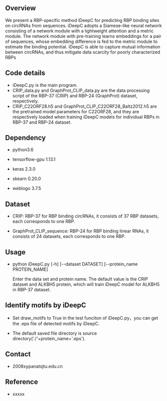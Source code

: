## Overview
We present a RBP-specific method iDeepC for predicting RBP binding sites on circRNAs from sequences. iDeepC adopts a Siamese-like neural network consisting of a network module with a lightweight attention and a metric module. The network module with pre-training learns embeddings for a pair of sequences, whose embedding difference is fed to the metric module to estimate the binding potential. iDeepC is able to capture mutual information between circRNAs, and thus mitigate data scarcity for poorly characterized RBPs

## Code details
* iDeepC.py is the main program.
* CRIP_data.py and GraphProt_CLIP_data.py are the data processing script of the RBP-37 (CRIP) and RBP-24 (GraphProt) dataset, respectively.
* CRIP_C22ORF28.h5 and GraphProt_CLIP_C22ORF28_Baltz2012.h5 are the pretrained model parameters for C22ORF28, and they are respectively loaded when training iDeepC models for individual RBPs in RBP-37 and RBP-24 dataset.

## Dependency

* python3.6

* tensorflow-gpu 1.13.1

* keras 2.3.0

* skearn 0.20.0

* weblogo 3.7.5


## Dataset

* CRIP: RBP-37 for RBP binding circRNAs, it consists of 37 RBP datasets, each  corresponds to one RBP.

* GraphProt_CLIP_sequence: RBP-24 for RBP binding linear RNAs, it consists of 24 datasets, each corresponds to one RBP.


## Usage

* python iDeepC.py [-h] [--dataset DATASET] [--protein_name PROTEIN_NAME]

  Enter the data set and protein name. The default value is the CRIP dataset and ALKBH5 protein, which will train iDeepC model for ALKBH5 in RBP-37 dataset. 



## Identify motifs by iDeepC

* Set draw_motifs to True in the test funciton of iDeepC.py，you can get the .eps file of detected motifs by iDeepC.

* The default saved file directory is source directory('./'+protein_name+'.eps').



## Contact
* 2008xypanatsjtu.edu.cn

## Reference
* xxxxx


